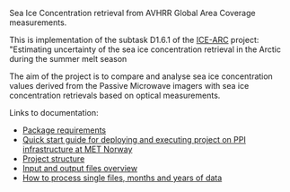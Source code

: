 Sea Ice Concentration retrieval from AVHRR Global Area Coverage measurements.

This is implementation of the subtask D1.6.1 of the [ICE-ARC](www.ice-arc.eu) project: "Estimating uncertainty of the sea ice concentration retrieval in the Arctic during the summer melt season

The aim of the project is to compare and analyse sea ice concentration values derived from the Passive Microwave imagers with sea ice concentration retrievals based on optical measurements.

Links to documentation:

 * [Package requirements](docs/source/setup.rst)
 * [Quick start guide for deploying and executing project on PPI infrastructure at MET Norway](docs/source/quickstart.rst)
 * [Project structure](docs/source/structure.rst)
 * [Input and output files overview](docs/source/data.rst)
 * [How to process single files, months and years of data](docs/source/run.rst)
